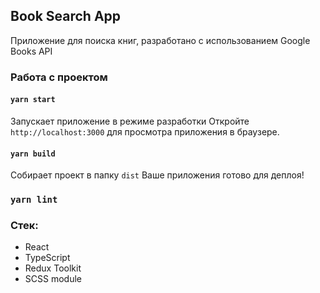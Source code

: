 ## Book Search App

Приложение для поиска книг, разработано с использованием Google Books API

### Работа с проектом

#### `yarn start`

Запускает приложение в режиме разработки
Откройте `http://localhost:3000` для просмотра приложения в браузере.

#### `yarn build`

Собирает проект в папку `dist`
Ваше приложения готово для деплоя!

### `yarn lint`

### Стек:

- React
- TypeScript
- Redux Toolkit
- SCSS module
